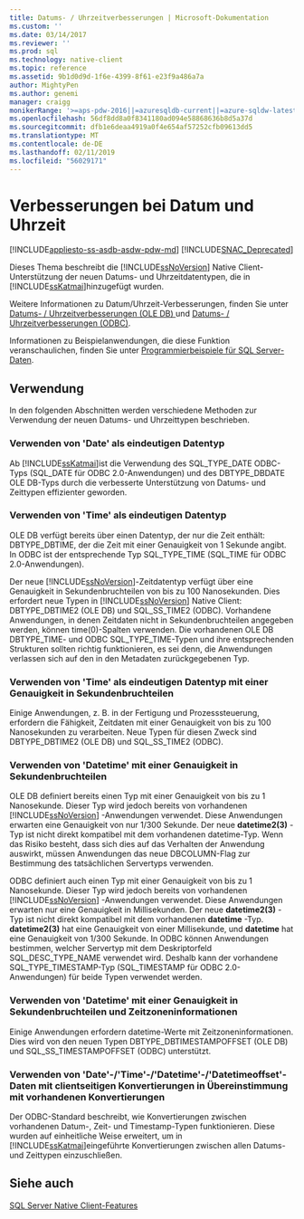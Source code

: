 ```yaml
---
title: Datums- / Uhrzeitverbesserungen | Microsoft-Dokumentation
ms.custom: ''
ms.date: 03/14/2017
ms.reviewer: ''
ms.prod: sql
ms.technology: native-client
ms.topic: reference
ms.assetid: 9b1d0d9d-1f6e-4399-8f61-e23f9a486a7a
author: MightyPen
ms.author: genemi
manager: craigg
monikerRange: '>=aps-pdw-2016||=azuresqldb-current||=azure-sqldw-latest||>=sql-server-2016||=sqlallproducts-allversions||>=sql-server-linux-2017||=azuresqldb-mi-current'
ms.openlocfilehash: 56df8dd8a0f8341180ad094e58868636b8d5a37d
ms.sourcegitcommit: dfb1e6deaa4919a0f4e654af57252cfb09613dd5
ms.translationtype: MT
ms.contentlocale: de-DE
ms.lasthandoff: 02/11/2019
ms.locfileid: "56029171"
---
```

# <a name="date-and-time-improvements"></a>Verbesserungen bei Datum und Uhrzeit
[!INCLUDE[appliesto-ss-asdb-asdw-pdw-md](../../../includes/appliesto-ss-asdb-asdw-pdw-md.md)]
[!INCLUDE[SNAC_Deprecated](../../../includes/snac-deprecated.md)]

  Dieses Thema beschreibt die [!INCLUDE[ssNoVersion](../../../includes/ssnoversion-md.md)] Native Client-Unterstützung der neuen Datums- und Uhrzeitdatentypen, die in [!INCLUDE[ssKatmai](../../../includes/sskatmai-md.md)]hinzugefügt wurden.  
  
 Weitere Informationen zu Datum/Uhrzeit-Verbesserungen, finden Sie unter [Datums- / Uhrzeitverbesserungen &#40;OLE DB&#41; ](../../../relational-databases/native-client-ole-db-date-time/date-and-time-improvements-ole-db.md) und [Datums- / Uhrzeitverbesserungen &#40;ODBC&#41;](../../../relational-databases/native-client-odbc-date-time/date-and-time-improvements-odbc.md).  
  
 Informationen zu Beispielanwendungen, die diese Funktion veranschaulichen, finden Sie unter [Programmierbeispiele für SQL Server-Daten](https://msftdpprodsamples.codeplex.com/).  
  
## <a name="usage"></a>Verwendung  
 In den folgenden Abschnitten werden verschiedene Methoden zur Verwendung der neuen Datums- und Uhrzeittypen beschrieben.  
  
### <a name="use-date-as-a-distinct-data-type"></a>Verwenden von 'Date' als eindeutigen Datentyp  
 Ab [!INCLUDE[ssKatmai](../../../includes/sskatmai-md.md)]ist die Verwendung des SQL_TYPE_DATE ODBC-Typs (SQL_DATE für ODBC 2.0-Anwendungen) und des DBTYPE_DBDATE OLE DB-Typs durch die verbesserte Unterstützung von Datums- und Zeittypen effizienter geworden.  
  
### <a name="use-time-as-a-distinct-data-type"></a>Verwenden von 'Time' als eindeutigen Datentyp  
 OLE DB verfügt bereits über einen Datentyp, der nur die Zeit enthält: DBTYPE_DBTIME, der die Zeit mit einer Genauigkeit von 1 Sekunde angibt. In ODBC ist der entsprechende Typ SQL_TYPE_TIME (SQL_TIME für ODBC 2.0-Anwendungen).  
  
 Der neue [!INCLUDE[ssNoVersion](../../../includes/ssnoversion-md.md)]-Zeitdatentyp verfügt über eine Genauigkeit in Sekundenbruchteilen von bis zu 100 Nanosekunden. Dies erfordert neue Typen in [!INCLUDE[ssNoVersion](../../../includes/ssnoversion-md.md)] Native Client: DBTYPE_DBTIME2 (OLE DB) und SQL_SS_TIME2 (ODBC). Vorhandene Anwendungen, in denen Zeitdaten nicht in Sekundenbruchteilen angegeben werden, können time(0)-Spalten verwenden. Die vorhandenen OLE DB DBTYPE_TIME- und ODBC SQL_TYPE_TIME-Typen und ihre entsprechenden Strukturen sollten richtig funktionieren, es sei denn, die Anwendungen verlassen sich auf den in den Metadaten zurückgegebenen Typ.  
  
### <a name="use-time-as-a-distinct-data-type-with-extended-fractional-seconds-precision"></a>Verwenden von 'Time' als eindeutigen Datentyp mit einer Genauigkeit in Sekundenbruchteilen  
 Einige Anwendungen, z. B. in der Fertigung und Prozesssteuerung, erfordern die Fähigkeit, Zeitdaten mit einer Genauigkeit von bis zu 100 Nanosekunden zu verarbeiten. Neue Typen für diesen Zweck sind DBTYPE_DBTIME2 (OLE DB) und SQL_SS_TIME2 (ODBC).  
  
### <a name="use-datetime-with-extended-fractional-seconds-precision"></a>Verwenden von 'Datetime' mit einer Genauigkeit in Sekundenbruchteilen  
 OLE DB definiert bereits einen Typ mit einer Genauigkeit von bis zu 1 Nanosekunde. Dieser Typ wird jedoch bereits von vorhandenen [!INCLUDE[ssNoVersion](../../../includes/ssnoversion-md.md)] -Anwendungen verwendet. Diese Anwendungen erwarten eine Genauigkeit von nur 1/300 Sekunde. Der neue **datetime2(3)** -Typ ist nicht direkt kompatibel mit dem vorhandenen datetime-Typ. Wenn das Risiko besteht, dass sich dies auf das Verhalten der Anwendung auswirkt, müssen Anwendungen das neue DBCOLUMN-Flag zur Bestimmung des tatsächlichen Servertyps verwenden.  
  
 ODBC definiert auch einen Typ mit einer Genauigkeit von bis zu 1 Nanosekunde. Dieser Typ wird jedoch bereits von vorhandenen [!INCLUDE[ssNoVersion](../../../includes/ssnoversion-md.md)] -Anwendungen verwendet. Diese Anwendungen erwarten nur eine Genauigkeit in Millisekunden. Der neue **datetime2(3)** -Typ ist nicht direkt kompatibel mit dem vorhandenen **datetime** -Typ. **datetime2(3)** hat eine Genauigkeit von einer Millisekunde, und **datetime** hat eine Genauigkeit von 1/300 Sekunde. In ODBC können Anwendungen bestimmen, welcher Servertyp mit dem Deskriptorfeld SQL_DESC_TYPE_NAME verwendet wird. Deshalb kann der vorhandene SQL_TYPE_TIMESTAMP-Typ (SQL_TIMESTAMP für ODBC 2.0-Anwendungen) für beide Typen verwendet werden.  
  
### <a name="use-datetime-with-extended-fractional-seconds-precision-and-timezone"></a>Verwenden von 'Datetime' mit einer Genauigkeit in Sekundenbruchteilen und Zeitzoneninformationen  
 Einige Anwendungen erfordern datetime-Werte mit Zeitzoneninformationen. Dies wird von den neuen Typen DBTYPE_DBTIMESTAMPOFFSET (OLE DB) und SQL_SS_TIMESTAMPOFFSET (ODBC) unterstützt.  
  
### <a name="use-datetimedatetimedatetimeoffset-data-with-client-side-conversions-consistent-with-existing-conversions"></a>Verwenden von 'Date'-/'Time'-/'Datetime'-/'Datetimeoffset'-Daten mit clientseitigen Konvertierungen in Übereinstimmung mit vorhandenen Konvertierungen  
 Der ODBC-Standard beschreibt, wie Konvertierungen zwischen vorhandenen Datum-, Zeit- und Timestamp-Typen funktionieren. Diese wurden auf einheitliche Weise erweitert, um in [!INCLUDE[ssKatmai](../../../includes/sskatmai-md.md)]eingeführte Konvertierungen zwischen allen Datums- und Zeittypen einzuschließen.  
  
## <a name="see-also"></a>Siehe auch  
 [SQL Server Native Client-Features](../../../relational-databases/native-client/features/sql-server-native-client-features.md)  
  
  
